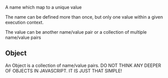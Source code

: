 A name which map to a unique value

The name can be defined more than once, but only one value within
a given execution context. 

The value can be another name/value pair or a collection of
multiple name/value pairs

## Object
An Object is a collection of name/value pairs. 
DO NOT THINK ANY DEEPER OF OBJECTS IN JAVASCRIPT.
IT IS JUST THAT SIMPLE!

